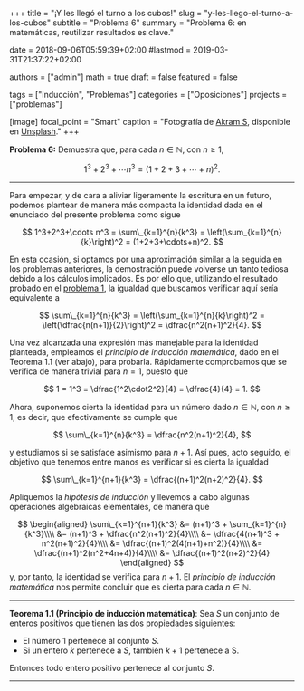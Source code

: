 +++
title = "¡Y les llegó el turno a los cubos!"
slug  = "y-les-llego-el-turno-a-los-cubos"
subtitle = "Problema 6"
summary  = "Problema 6: en matemáticas, reutilizar resultados es clave."

date     = 2018-09-06T05:59:39+02:00
#lastmod = 2019-03-31T21:37:22+02:00

authors  = ["admin"]
math     = true
draft    = false
featured = false

tags       = ["Inducción", "Problemas"]
categories = ["Oposiciones"]
projects   = ["problemas"]

[image]
  focal_point = "Smart"
  caption     = "Fotografía de [Akram S](https://unsplash.com/@vrtlakram), disponible en [Unsplash](https://unsplash.com/photos/Y3q1WL2lNBc)."
+++

**Problema 6:** Demuestra que, para cada $n\in\mathbb{N}$, con $n\geq 1$, 

$$
1^3+2^3+\cdots n^3=(1+2+3+\cdots+n)^2.
$$

***

Para empezar, y de cara a aliviar ligeramente la escritura en un futuro, podemos plantear de manera más compacta la identidad dada en el enunciado del presente problema como sigue

$$
1^3+2^3+\cdots n^3 = \sum\_{k=1}^{n}{k^3} = \left(\sum_{k=1}^{n}{k}\right)^2 = (1+2+3+\cdots+n)^2.
$$

En esta ocasión, si optamos por una aproximación similar a la seguida en los problemas anteriores, la demostración puede volverse un tanto tediosa debido a los cálculos implicados. Es por ello que, utilizando el resultado probado en el [problema 1](/2018/07/12/probando-katex-con-un-problema-de-induccion-clasico/), la igualdad que buscamos verificar aquí sería equivalente a

$$
\sum\_{k=1}^{n}{k^3} = \left(\sum_{k=1}^{n}{k}\right)^2
= \left(\dfrac{n(n+1)}{2}\right)^2
= \dfrac{n^2(n+1)^2}{4}.
$$

Una vez alcanzada una expresión más manejable para la identidad planteada, empleamos el *principio de inducción matemática*, dado en el Teorema 1.1 (ver abajo), para probarla. Rápidamente comprobamos que se verifica de manera trivial para $n=1$, puesto que

$$
1 = 1^3 = \dfrac{1^2\cdot2^2}{4} = \dfrac{4}{4} = 1.
$$

Ahora, suponemos cierta la identidad para un número dado $n\in\mathbb{N}$, con $n\geq 1$, es decir, que efectivamente se cumple que

$$
\sum\_{k=1}^{n}{k^3} = \dfrac{n^2(n+1)^2}{4},
$$

y estudiamos si se satisface asimismo para $n+1$. Así pues, acto seguido, el objetivo que tenemos entre manos es verificar si es cierta la igualdad

$$
\sum\_{k=1}^{n+1}{k^3} = \dfrac{(n+1)^2(n+2)^2}{4}.
$$

Apliquemos la *hipótesis de inducción* y llevemos a cabo algunas operaciones algebraicas elementales, de manera que

$$
\begin{aligned}
\sum\_{k=1}^{n+1}{k^3} &= (n+1)^3 + \sum_{k=1}^{n}{k^3}\\\\ &= (n+1)^3 + \dfrac{n^2(n+1)^2}{4}\\\\ &= \dfrac{4(n+1)^3 + n^2(n+1)^2}{4}\\\\ &= \dfrac{(n+1)^2(4(n+1)+n^2)}{4}\\\\ &= \dfrac{(n+1)^2(n^2+4n+4)}{4}\\\\ &= \dfrac{(n+1)^2(n+2)^2}{4}
\end{aligned}
$$
y, por tanto, la identidad se verifica para $n+1$. El *principio de inducción matemática* nos permite concluir que es cierta para cada $n\in\mathbb{N}$.

***

**Teorema 1.1 (Principio de inducción matemática)**: Sea $S$ un conjunto de enteros positivos que tienen las dos propiedades siguientes:

- El número 1 pertenece al conjunto $S$.
- Si un entero $k$ pertenece a $S$, también $k+1$ pertenece a S.

Entonces todo entero positivo pertenece al conjunto $S$.

***
